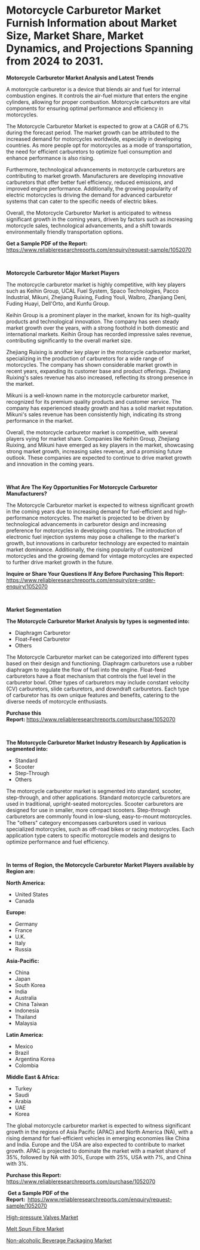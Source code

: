 <p><h1>Motorcycle Carburetor Market Furnish Information about Market Size, Market Share, Market Dynamics, and Projections Spanning from 2024 to 2031.</h1></p><p><strong>Motorcycle Carburetor Market Analysis and Latest Trends</strong></p>
<p><p>A motorcycle carburetor is a device that blends air and fuel for internal combustion engines. It controls the air-fuel mixture that enters the engine cylinders, allowing for proper combustion. Motorcycle carburetors are vital components for ensuring optimal performance and efficiency in motorcycles.</p><p>The Motorcycle Carburetor Market is expected to grow at a CAGR of 6.7% during the forecast period. The market growth can be attributed to the increased demand for motorcycles worldwide, especially in developing countries. As more people opt for motorcycles as a mode of transportation, the need for efficient carburetors to optimize fuel consumption and enhance performance is also rising.</p><p>Furthermore, technological advancements in motorcycle carburetors are contributing to market growth. Manufacturers are developing innovative carburetors that offer better fuel efficiency, reduced emissions, and improved engine performance. Additionally, the growing popularity of electric motorcycles is driving the demand for advanced carburetor systems that can cater to the specific needs of electric bikes.</p><p>Overall, the Motorcycle Carburetor Market is anticipated to witness significant growth in the coming years, driven by factors such as increasing motorcycle sales, technological advancements, and a shift towards environmentally friendly transportation options.</p></p>
<p><strong>Get a Sample PDF of the Report:&nbsp;</strong> <a href="https://www.reliableresearchreports.com/enquiry/request-sample/1052070">https://www.reliableresearchreports.com/enquiry/request-sample/1052070</a></p>
<p>&nbsp;</p>
<p><strong>Motorcycle Carburetor Major Market Players</strong></p>
<p><p>The motorcycle carburetor market is highly competitive, with key players such as Keihin Group, UCAL Fuel System, Spaco Technologies, Pacco Industrial, Mikuni, Zhejiang Ruixing, Fuding Youli, Walbro, Zhanjiang Deni, Fuding Huayi, Dell'Orto, and Kunfu Group.</p><p>Keihin Group is a prominent player in the market, known for its high-quality products and technological innovation. The company has seen steady market growth over the years, with a strong foothold in both domestic and international markets. Keihin Group has recorded impressive sales revenue, contributing significantly to the overall market size.</p><p>Zhejiang Ruixing is another key player in the motorcycle carburetor market, specializing in the production of carburetors for a wide range of motorcycles. The company has shown considerable market growth in recent years, expanding its customer base and product offerings. Zhejiang Ruixing's sales revenue has also increased, reflecting its strong presence in the market.</p><p>Mikuni is a well-known name in the motorcycle carburetor market, recognized for its premium quality products and customer service. The company has experienced steady growth and has a solid market reputation. Mikuni's sales revenue has been consistently high, indicating its strong performance in the market.</p><p>Overall, the motorcycle carburetor market is competitive, with several players vying for market share. Companies like Keihin Group, Zhejiang Ruixing, and Mikuni have emerged as key players in the market, showcasing strong market growth, increasing sales revenue, and a promising future outlook. These companies are expected to continue to drive market growth and innovation in the coming years.</p></p>
<p>&nbsp;</p>
<p><strong>What Are The Key Opportunities For Motorcycle Carburetor Manufacturers?</strong></p>
<p><p>The Motorcycle Carburetor market is expected to witness significant growth in the coming years due to increasing demand for fuel-efficient and high-performance motorcycles. The market is projected to be driven by technological advancements in carburetor design and increasing preference for motorcycles in developing countries. The introduction of electronic fuel injection systems may pose a challenge to the market's growth, but innovations in carburetor technology are expected to maintain market dominance. Additionally, the rising popularity of customized motorcycles and the growing demand for vintage motorcycles are expected to further drive market growth in the future.</p></p>
<p><strong>Inquire or Share Your Questions If Any Before Purchasing This Report:</strong> <a href="https://www.reliableresearchreports.com/enquiry/pre-order-enquiry/1052070">https://www.reliableresearchreports.com/enquiry/pre-order-enquiry/1052070</a></p>
<p>&nbsp;</p>
<p><strong>Market Segmentation</strong></p>
<p><strong>The Motorcycle Carburetor Market Analysis by types is segmented into:</strong></p>
<p><ul><li>Diaphragm Carburetor</li><li>Float-Feed Carburetor</li><li>Others</li></ul></p>
<p><p>The Motorcycle Carburetor market can be categorized into different types based on their design and functioning. Diaphragm carburetors use a rubber diaphragm to regulate the flow of fuel into the engine. Float-feed carburetors have a float mechanism that controls the fuel level in the carburetor bowl. Other types of carburetors may include constant velocity (CV) carburetors, slide carburetors, and downdraft carburetors. Each type of carburetor has its own unique features and benefits, catering to the diverse needs of motorcycle enthusiasts.</p></p>
<p><strong>Purchase this Report:&nbsp;</strong><a href="https://www.reliableresearchreports.com/purchase/1052070">https://www.reliableresearchreports.com/purchase/1052070</a></p>
<p>&nbsp;</p>
<p><strong>The Motorcycle Carburetor Market Industry Research by Application is segmented into:</strong></p>
<p><ul><li>Standard</li><li>Scooter</li><li>Step-Through</li><li>Others</li></ul></p>
<p><p>The motorcycle carburetor market is segmented into standard, scooter, step-through, and other applications. Standard motorcycle carburetors are used in traditional, upright-seated motorcycles. Scooter carburetors are designed for use in smaller, more compact scooters. Step-through carburetors are commonly found in low-slung, easy-to-mount motorcycles. The "others" category encompasses carburetors used in various specialized motorcycles, such as off-road bikes or racing motorcycles. Each application type caters to specific motorcycle models and designs to optimize performance and fuel efficiency.</p></p>
<p>&nbsp;</p>
<p><strong>In terms of Region, the Motorcycle Carburetor Market Players available by Region are:</strong></p>
<p>
    <p> <strong> North America: </strong>
        <ul>
            <li>United States</li>
            <li>Canada</li>
        </ul>
        </p> 
    <p> <strong> Europe: </strong>
        <ul>
            <li>Germany</li>
            <li>France</li>
            <li>U.K.</li>
            <li>Italy</li>
            <li>Russia</li>
        </ul>
        </p> 
    <p> <strong> Asia-Pacific: </strong>
        <ul>
            <li>China</li>
            <li>Japan</li>
            <li>South Korea</li>
            <li>India</li>
            <li>Australia</li>
            <li>China Taiwan</li>
            <li>Indonesia</li>
            <li>Thailand</li>
            <li>Malaysia</li>
        </ul>
        </p> 
    <p> <strong> Latin America: </strong>
        <ul>
            <li>Mexico</li>
            <li>Brazil</li>
            <li>Argentina Korea</li>
            <li>Colombia</li>
        </ul>
        </p> 
    <p> <strong> Middle East & Africa: </strong>
        <ul>
            <li>Turkey</li>
            <li>Saudi</li>
            <li>Arabia</li>
            <li>UAE</li>
            <li>Korea</li>
        </ul>
    </p>
    </p>
<p><p>The global motorcycle carburetor market is expected to witness significant growth in the regions of Asia Pacific (APAC) and North America (NA), with a rising demand for fuel-efficient vehicles in emerging economies like China and India. Europe and the USA are also expected to contribute to market growth. APAC is projected to dominate the market with a market share of 35%, followed by NA with 30%, Europe with 25%, USA with 7%, and China with 3%.</p></p>
<p><strong>Purchase this Report: </strong><a href="https://www.reliableresearchreports.com/purchase/1052070">https://www.reliableresearchreports.com/purchase/1052070</a></p>
<p>&nbsp;<strong>Get a Sample PDF of the Report:&nbsp;&nbsp;</strong><a href="https://www.reliableresearchreports.com/enquiry/request-sample/1052070">https://www.reliableresearchreports.com/enquiry/request-sample/1052070</a></p>
<p><strong></strong></p>
<p><p><a href="https://view.publitas.com/reportprime-1/high-pressure-valves-market-a-comprehensive-report-of-its-market-share-growth-trends-2023-2030/">High-pressure Valves Market</a></p><p><a href="https://view.publitas.com/reportprime-1/melt-spun-fibre-market-research-report-provides-critical-insights-that-can-help-shape-business-development-and-investment-strategies/">Melt Spun Fibre Market</a></p><p><a href="https://view.publitas.com/reportprime-1/non-alcoholic-beverage-packaging-market-size-and-examines-its-market-scope-with-a-primary-focus-on-growth-opportunities-and-forecasted-trends-spanning-from-2023-to-2030/">Non-alcoholic Beverage Packaging Market</a></p></p>